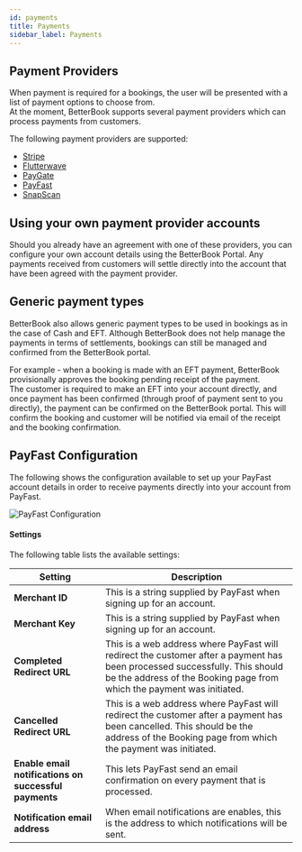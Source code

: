 ```yaml
---
id: payments
title: Payments
sidebar_label: Payments
---
```


## Payment Providers
When payment is required for a bookings, the user will be presented with a list of payment options to choose from.  
At the moment, BetterBook supports several payment providers which can process payments from customers.  

The following payment providers are supported:
- [Stripe](www.stripe.com)
- [Flutterwave](www.flutterwave.com)
- [PayGate](www.paygate.co.za)
- [PayFast](www.payfast.co.za)
- [SnapScan](www.snapscan.co.za)


## Using your own payment provider accounts

Should you already have an agreement with one of these providers, you can configure your own account details 
using the BetterBook Portal.  Any payments received from customers
will settle directly into the account that have been agreed with the payment provider.  


## Generic payment types
BetterBook also allows generic payment types to be used in bookings as in the case of Cash and EFT.  Although BetterBook does not
help manage the payments in terms of settlements, bookings can still be managed and confirmed from the BetterBook portal.

For example - when a booking is made with an EFT payment, BetterBook provisionally approves the booking pending receipt of the payment.  
The customer is required to make an EFT into your account directly, and once payment has been confirmed (through proof of payment sent to you directly), the payment can be confirmed on the BetterBook portal.  This will confirm the booking and customer will be notified via
email of the receipt and the booking confirmation.


## PayFast Configuration

The following shows the configuration available to set up your PayFast account details in order to receive payments 
directly into your account from PayFast.

![PayFast Configuration](assets/payfast-settings.png?screenshot60) 

#### Settings
The following table lists the available settings:

|  Setting |Description   |
|---|---|
|  __Merchant ID__| This is a string supplied by PayFast when signing up for an account.| 
|  __Merchant Key__| This is a string supplied by PayFast when signing up for an account.| 
|  __Completed Redirect URL__| This is a web address where PayFast will redirect the customer after a payment has been processed successfully.  This should be the address of the Booking page from which the payment was initiated.| 
|  __Cancelled Redirect URL__| This is a web address where PayFast will redirect the customer after a payment has been cancelled.  This should be the address of the Booking page from which the payment was initiated.| 
|  __Enable email notifications on successful payments__| This lets PayFast send an email confirmation on every payment that is processed.| 
|  __Notification email address__ |  When email notifications are enables, this is the address to which notifications will be sent. |

